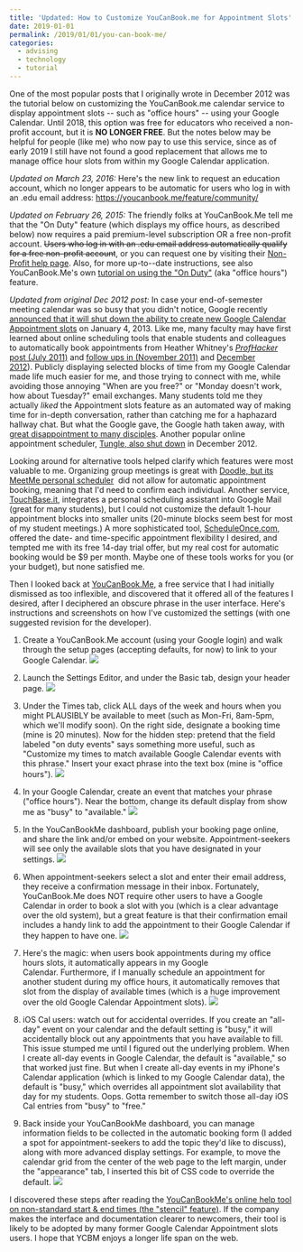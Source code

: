 ```yaml
---
title: 'Updated: How to Customize YouCanBook.me for Appointment Slots'
date: 2019-01-01
permalink: /2019/01/01/you-can-book-me/
categories:
  - advising
  - technology
  - tutorial
---
```

One of the most popular posts that I originally wrote in December 2012 was the tutorial below on customizing the YouCanBook.me calendar service to display appointment slots -- such as "office hours" -- using your Google Calendar. Until 2018, this option was free for educators who received a non-profit account, but it is **NO LONGER FREE**. But the notes below may be helpful for people (like me) who now pay to use this service, since as of early 2019 I still have not found a good replacement that allows me to manage office hour slots from within my Google Calendar application.

<em>Updated on March 23, 2016:</em>&nbsp;Here's the new link to request an education account, which no longer appears to be automatic for users who log in with an .edu email address:&nbsp;<a href="https://youcanbook.me/feature/community/">https://youcanbook.me/feature/community/</a>

<em>Updated on February 26, 2015: </em>The friendly folks at YouCanBook.Me tell me that the "On Duty" feature (which displays my office hours, as described below) now requires a paid premium-level subscription OR a free non-profit account. <del>Users who log in with an .edu email address automatically qualify for a free non-profit account</del>, or you can request one by visiting their <a href="https://gb.youcanbook.me/nonprofit.jsp">Non-Profit help page</a>. Also, for more up-to--date instructions, see also YouCanBook.Me's own <a href="https://ga.youcanbook.me/feature/onduty">tutorial on using the "On Duty"</a> (aka "office hours") feature.

<em>Updated from original Dec 2012 post:</em>
In case your end-of-semester meeting calendar was so busy that you didn't notice, Google recently <a title="announcement" href="http://googleblog.blogspot.com/2012/12/winter-cleaning.html" >announced that it will shut down the ability to create new Google Calendar Appointment slots</a>&nbsp;on&nbsp;January 4, 2013. Like me, many faculty may have first learned about online scheduling tools that enable students and colleagues to automatically book appointments from Heather Whitney's <a title="ProfHacker" href="http://chronicle.com/blogs/profhacker/scheduling-101-appointment-slots-in-google-calendar/34575" ><em>ProfHacker</em> post (July 2011)</a>&nbsp;and <a title="ProfHacker" href="http://chronicle.com/blogs/profhacker/follow-up-appointments-slots-in-google-calendar/37209" >follow ups in (November 2011)</a>&nbsp;and&nbsp;<a href="http://chronicle.com/blogs/profhacker/google-calendar-cancels-appointment-slots-implications-for-scheduling-office-hours/45067" >December 2012</a>).&nbsp;Publicly displaying selected blocks of time from my Google Calendar made life much easier for me, and those trying to connect with me, while avoiding those annoying "When are you free?" or "Monday doesn't work, how about Tuesday?" email exchanges. Many students told me they actually <em>liked</em>&nbsp;the Appointment slots feature as an automated way of making time for in-depth conversation, rather than catching me for a haphazard hallway chat. But what the Google gave, the Google hath taken away, with <a title="GoogleProductForums" href="https://productforums.google.com/forum/?fromgroups=#!topic/calendar/chG8bTXFbbE" >great disappointment to many disciples</a>. Another popular online appointment scheduler, <a title="tungle" href="http://www.tungle.me/blog.html" >Tungle, also shut down</a> in December 2012.

Looking around for alternative tools helped clarify which features were most valuable to me. Organizing group meetings is great with <a title="Doodle MeetMe" href="http://www.doodle.com/about/meetMe.html" >Doodle, but its MeetMe personal scheduler</a> &nbsp;did not allow for automatic appointment booking, meaning that I'd need to confirm each individual. Another service, <a title="TouchBaseIt" href="http://www.touchbase.it/" >TouchBase.it</a>, integrates a personal scheduling assistant into Google Mail (great for many students), but I could not customize the default 1-hour appointment blocks into smaller units (20-minute blocks seem best for most of my student meetings.) A more sophisticated tool, <a title="ScheduleOnce" href="http://www.scheduleonce.com/" >ScheduleOnce.com</a>, offered the date- and time-specific appointment flexibility I desired, and tempted me with its free 14-day trial offer, but my real cost for automatic booking would be $9 per month. Maybe one of these tools works for you (or your budget), but none satisfied me.

Then I looked back at <a title="YouCanBookMe" href="http://youcanbook.me/" >YouCanBook.Me</a>, a free service that I had initially dismissed as too inflexible, and discovered that it offered all of the features I desired, after I deciphered an obscure phrase in the user interface. Here's instructions and screenshots on how I've customized the settings (with one suggested revision for the developer).

1) Create a YouCanBook.Me account (using your Google login) and walk through the setup pages (accepting defaults, for now) to link to your Google Calendar.
![](/images/2012/YouCanBookMeSetup.png)

2) Launch the Settings Editor, and under the Basic tab, design your header page.
![](/images/2012/YouCanBookMeBasicScreen.png)

3) Under the Times tab, click ALL days of the week and hours when you might PLAUSIBLY be available to meet (such as Mon-Fri, 8am-5pm, which we'll modify soon). On the right side, designate a booking time (mine is 20 minutes). Now for the hidden step: pretend that the field labeled "on duty events" says something more useful, such as "Customize my times to match available Google Calendar events with this phrase." Insert your exact phrase into the text box (mine is "office hours").
![](/images/2012/YouCanBookMeTimesScreen.png)

4) In your Google Calendar, create an event that matches your phrase ("office hours"). Near the bottom, change its default display from show me as "busy" to "available."
![](/images/2012/YCBMGoogleCalendarEvent.jpg)

5) In the YouCanBookMe dashboard, publish your booking page online, and share the link and/or embed on your website. Appointment-seekers will see only the available slots that you have designated in your settings.
![](/images/2012/YouCanBookMeUserView.png)

6) When appointment-seekers select a slot and enter their email address, they receive a confirmation message in their inbox. Fortunately, YouCanBook.Me does NOT require other users to have a Google Calendar in order to book a slot with you (which is a clear advantage over the old system), but a great feature is that their confirmation email includes a handy link to add the appointment to their Google Calendar if they happen to have one.
![](/images/2012/YouCanBookMeBookingScreen.png)

7) Here's the magic: when users book appointments during my office hours slots, it automatically appears in my Google Calendar.&nbsp;Furthermore, if I manually schedule an appointment for another student during my office hours, it automatically removes that slot from the display of available times (which is a huge improvement over the old Google Calendar Appointment slots).
![](/images/2012/YouCanBookMeGCalBookedView.png)

8) iOS Cal users: watch out for accidental overrides. If you create an "all-day" event on your calendar and the default setting is "busy," it will accidentally block out any appointments that you have available to fill. This issue stumped me until I figured out the underlying problem. When I create all-day events in Google Calendar, the default is "available," so that worked just fine. But when I create all-day events in my iPhone's Calendar application (which is linked to my Google Calendar data), the default is "busy," which overrides all appointment slot availability that day for my students. Oops. Gotta remember to switch those all-day iOS Cal entries from "busy" to "free."

9) Back inside your YouCanBookMe dashboard, you can manage information fields to be collected in the automatic booking form (I added a spot for appointment-seekers to add the topic they'd like to discuss), along with more advanced display settings. For example, to move the calendar grid from the center of the web page to the left margin, under the "appearance" tab, I inserted this bit of CSS code to override the default.
![](/images/2012/YouCanBookMeAppearanceCSS.png)

I discovered these steps after reading the&nbsp;<a title="YCBM help tool" href="http://feedbackfrenzy.com/service/item.jsp?instance=ycbm&amp;item=uvHaDGFbPdfrf2au2QP4" >YouCanBookMe's online help tool on non-standard start &amp; end times (the "stencil" feature)</a>. If the company makes the interface and documentation clearer to newcomers, their tool is likely to be adopted by many former Google Calendar Appointment slots users. I hope that YCBM enjoys a longer life span on the web.

